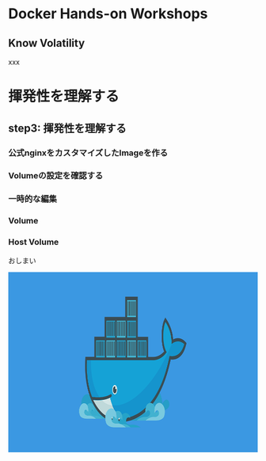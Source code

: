 # Docker Hands-on Workshops
## Know Volatility

xxx

# 揮発性を理解する
## step3: 揮発性を理解する
### 公式nginxをカスタマイズしたImageを作る
### Volumeの設定を確認する
### 一時的な編集
### Volume
### Host Volume

おしまい

<a><img src="images/fun.png" width="960" height="364"></a>